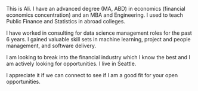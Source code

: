 This is Ali. I have an advanced degree (MA, ABD) in economics (financial economics concentration) and an MBA and Engineering. I used to teach Public Finance and Statistics in abroad colleges. 

I have worked in consulting for data science management roles for the past 6 years. I gained valuable skill sets in machine learning, project and people management, and software delivery.

I am looking to break into the financial industry which I know the best and I am actively looking for opportunities. I live in Seattle.

I appreciate it if we can connect to see if I am a good fit for your open opportunities.
